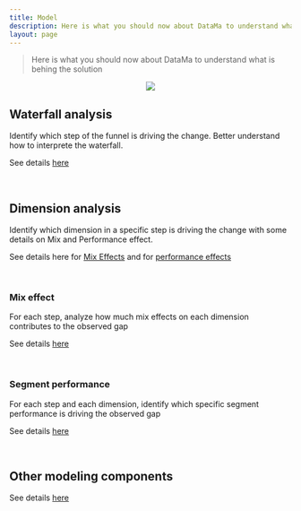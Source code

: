 ```yaml
---
title: Model
description: Here is what you should now about DataMa to understand what is behing the solution
layout: page
---
```


> Here is what you should now about DataMa to understand what is behing the solution

<center><img src="{{site.url}}/{{site.baseurl}}/core_app/new/compare/model/images/Model-300x266.jpg"/></center>

## <b>Waterfall analysis</b>
Identify which step of the funnel is driving the change. Better understand how to interprete the waterfall. 

See details [here]({{site.url}}/{{site.baseurl}}/core_app/new/compare/interface/waterfall.html)

<br>

## <b>Dimension analysis</b>
Identify which dimension in a specific step is driving the change with some details on Mix and Performance effect.

See details here for [Mix Effects]({{site.url}}/{{site.baseurl}}/core_app/new/compare/model/dimension_analysis_mix.html) and for [performance effects]({{site.url}}/{{site.baseurl}}/core_app/new/compare/model/dimension_analysis_performance.html)

<br>

### Mix effect
For each step, analyze how much mix effects on each dimension contributes to the observed gap

See details [here]({{site.url}}/{{site.baseurl}}/core_app/new/compare/model/dimensions_analysis_mix.html)

<br>

### Segment performance
For each step and each dimension, identify which specific segment performance is driving the observed gap

See details [here]({{site.url}}/{{site.baseurl}}/core_app/new/compare/model/dimensions_analysis_performance.html)

<br>

## <b>Other modeling components</b>
See details [here]({{site.url}}/{{site.baseurl}}/core_app/new/compare/model/modeling_components)
